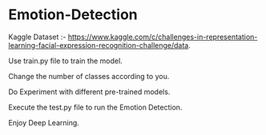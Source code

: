 # Emotion-Detection

Kaggle Dataset :- https://www.kaggle.com/c/challenges-in-representation-learning-facial-expression-recognition-challenge/data.

Use train.py file to train the model.

Change the number of classes according to you.

Do Experiment with different pre-trained models.

Execute the test.py file to run the Emotion Detection.

Enjoy Deep Learning.
